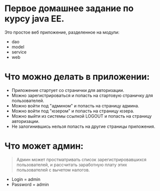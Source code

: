 # Первое домашнее задание по курсу java EE.
Это простое веб приложение, разделенное на модули:
- dao
- model
- service
- web
# Что можно делать в приложении:
- Приложение стартует со странички для авторизации.
- Можно зарегистрироваться и попасть на стартовую страничку для пользователей.
- Можно войти под "админом" и попасть на страницу админа.
- Можно войти под "юзером" и попасть на страницу юзера.
- Можно выйти из системы ссылкой LOGOUT и попасть на страницу авторизации.
- Не залогинившись нельзя попасть на другие страницы приложения.
# Что может админ:
> Админ может простматривать список зарегистрировавшихся пользователей,
> и рассчитать заработную плату этих пользователей с вычетом налогов.
* Login = admin
* Password = admin